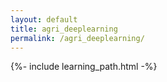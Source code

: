 ```yaml
---
layout: default
title: agri_deeplearning
permalink: /agri_deeplearning/
---
```


{%- include learning_path.html -%}
